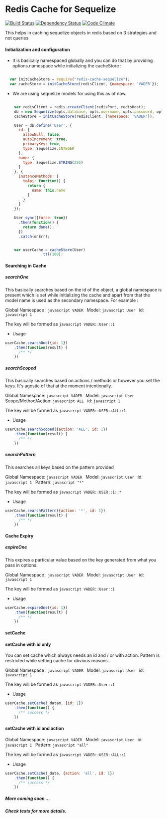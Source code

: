 # Redis Cache for Sequelize

[![Build Status](https://travis-ci.org/sladebot/redis-cache-sequelize.svg?branch=master)](https://travis-ci.org/sladebot/redis-cache-sequelize) [![Dependency Status](https://david-dm.org/sladebot/redis-cache-sequelize.svg)](https://david-dm.org/sladebot/redis-cache-sequelize) [![Code Climate](https://codeclimate.com/github/sladebot/redis-cache-sequelize/badges/gpa.svg)](https://codeclimate.com/github/sladebot/redis-cache-sequelize)


This helps in caching sequelize objects in redis based on 3 strategies and not queries


#### Initialization and configuration

- It is basically namespaced globally and you can do that by providing options.namespace while initializing the cacheStore :

```javascript

  var initCacheStore = require("redis-cache-sequelize");
  var cacheStore = initCacheStore(redisClient, {namespace: 'VADER'});

```

- We are using sequelize models for using this as of now.

```javascript

	var redisClient = redis.createClient(redisPort, redisHost);
    db = new Sequelize(opts.database, opts.username, opts.password, opts);
    cacheStore = initCacheStore(redisClient, {namespace: 'VADER'});

    User = db.define('User', {
      id: {
        allowNull: false,
        autoIncrement: true,
        primaryKey: true,
        type: Sequelize.INTEGER
      },
      name: {
        type: Sequelize.STRING(255)
      }
    }, {
      instanceMethods: {
        toApi: function() {
          return {
            name: this.name
          }
        }
      }
    });

    User.sync({force: true})
      .then(function() {
        return done();
      })
      .catch(onErr);


	var userCache = cacheStore(User)
                .ttl(100);

```

#### Searching in Cache

##### searchOne

This basically searches based on the id of the object, a global namespace is present which is set while initializing the cache and apart from that the model name is used as the secondary namespace. For example :

Global Namespace : ```javascript VADER ```
Model: ```javascript User ```
id: ```javascript 1 ```

The key will be formed as ```javascript VADER::User::1 ```

- Usage

```javascript
userCache.searchOne({id: 1})
    .then(function(result) {  
      /** */
    })
```

##### searchScoped

This basically searches based on actions / methods or however you set the keys. It's agostic of that at the moment intentionally.

Global Namespace:    ```javascript VADER ```
Model:               ```javascript User ```
Scope/Method/Action: ```javascript ALL ```
id:                  ```javascript 1 ```

The key will be formed as ```javascript VADER::USER::ALL::1 ```

- Usage

```javascript
userCache.searchScoped({action: 'ALL', id: 1})
    .then(function(result) {  
      /** */
    })
```

##### searchPattern

This searches all keys based on the pattern provided

Global Namespace:    ```javascript VADER ```
Model:               ```javascript User ```
id:                  ```javascript 1 ```
Pattern:             ```javascript "*" ```

The key will be formed as ```javascript VADER::USER::1::* ```

- Usage

```javascript
userCache.searchPattern({action: '*', id: 1})
    .then(function(result) {  
      /** */
    })
```

#### Cache Expiry

##### expireOne

This expires a particular value based on the key generated from what you pass in options.

Global Namespace : ```javascript VADER ```
Model: ```javascript User ```
id: ```javascript 1 ```

The key will be formed as ```javascript VADER::User::1 ```

- Usage

```javascript
userCache.expireOne({id: 1})
    .then(function(result) {  
      /** */
    })
```


#### setCache


#### setCache with id only
You can set cache which always needs an id and / or with action. Pattern is
restricted while setting cache for obvious reasons.

Global Namespace : ```javascript VADER ```
Model: ```javascript User ```
id: ```javascript 1 ```

The key will be formed as ```javascript VADER::User::1 ```

- Usage

```javascript
userCache.setCache(_datam, {id: 1})
    .then(function() {  
      /** success */
    })
```


#### setCache with id and action
Global Namespace:    ```javascript VADER ```
Model:               ```javascript User ```
id:                  ```javascript 1 ```
Pattern:             ```javascript "all" ```

The key will be formed as ```javascript VADER::USER::ALL::1 ```

- Usage

```javascript
userCache.setCache(_data, {action: 'all', id: 1})
    .then(function() {  
      /** success */
    })
```




##### More coming soon ...

##### Check tests for more details.
